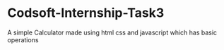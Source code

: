 # Codsoft-Internship-Task3
A simple Calculator made using html css and javascript which has basic operations
